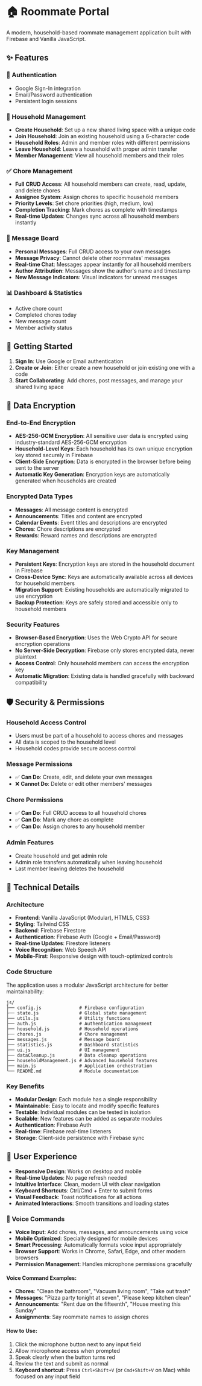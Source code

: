 # 🏠 Roommate Portal

A modern, household-based roommate management application built with Firebase and Vanilla JavaScript.

## ✨ Features

### 🔐 Authentication
- Google Sign-In integration
- Email/Password authentication
- Persistent login sessions

### 🏡 Household Management
- **Create Household**: Set up a new shared living space with a unique code
- **Join Household**: Join an existing household using a 6-character code
- **Household Roles**: Admin and member roles with different permissions
- **Leave Household**: Leave a household with proper admin transfer
- **Member Management**: View all household members and their roles

### ✅ Chore Management
- **Full CRUD Access**: All household members can create, read, update, and delete chores
- **Assignee System**: Assign chores to specific household members
- **Priority Levels**: Set chore priorities (high, medium, low)
- **Completion Tracking**: Mark chores as complete with timestamps
- **Real-time Updates**: Changes sync across all household members instantly

### 💬 Message Board
- **Personal Messages**: Full CRUD access to your own messages
- **Message Privacy**: Cannot delete other roommates' messages
- **Real-time Chat**: Messages appear instantly for all household members
- **Author Attribution**: Messages show the author's name and timestamp
- **New Message Indicators**: Visual indicators for unread messages

### 📊 Dashboard & Statistics
- Active chore count
- Completed chores today
- New message count
- Member activity status

## 🚀 Getting Started

1. **Sign In**: Use Google or Email authentication
2. **Create or Join**: Either create a new household or join existing one with a code
3. **Start Collaborating**: Add chores, post messages, and manage your shared living space

## 🔐 Data Encryption

### End-to-End Encryption
- **AES-256-GCM Encryption**: All sensitive user data is encrypted using industry-standard AES-256-GCM encryption
- **Household-Level Keys**: Each household has its own unique encryption key stored securely in Firebase
- **Client-Side Encryption**: Data is encrypted in the browser before being sent to the server
- **Automatic Key Generation**: Encryption keys are automatically generated when households are created

### Encrypted Data Types
- **Messages**: All message content is encrypted
- **Announcements**: Titles and content are encrypted
- **Calendar Events**: Event titles and descriptions are encrypted
- **Chores**: Chore descriptions are encrypted
- **Rewards**: Reward names and descriptions are encrypted

### Key Management
- **Persistent Keys**: Encryption keys are stored in the household document in Firebase
- **Cross-Device Sync**: Keys are automatically available across all devices for household members
- **Migration Support**: Existing households are automatically migrated to use encryption
- **Backup Protection**: Keys are safely stored and accessible only to household members

### Security Features
- **Browser-Based Encryption**: Uses the Web Crypto API for secure encryption operations
- **No Server-Side Decryption**: Firebase only stores encrypted data, never plaintext
- **Access Control**: Only household members can access the encryption key
- **Automatic Migration**: Existing data is handled gracefully with backward compatibility

## 🛡️ Security & Permissions

### Household Access Control
- Users must be part of a household to access chores and messages
- All data is scoped to the household level
- Household codes provide secure access control

### Message Permissions
- ✅ **Can Do**: Create, edit, and delete your own messages
- ❌ **Cannot Do**: Delete or edit other members' messages

### Chore Permissions
- ✅ **Can Do**: Full CRUD access to all household chores
- ✅ **Can Do**: Mark any chore as complete
- ✅ **Can Do**: Assign chores to any household member

### Admin Features
- Create household and get admin role
- Admin role transfers automatically when leaving household
- Last member leaving deletes the household

## 🔧 Technical Details

### Architecture
- **Frontend**: Vanilla JavaScript (Modular), HTML5, CSS3
- **Styling**: Tailwind CSS
- **Backend**: Firebase Firestore
- **Authentication**: Firebase Auth (Google + Email/Password)
- **Real-time Updates**: Firestore listeners
- **Voice Recognition**: Web Speech API
- **Mobile-First**: Responsive design with touch-optimized controls

### Code Structure
The application uses a modular JavaScript architecture for better maintainability:

```
js/
├── config.js              # Firebase configuration
├── state.js               # Global state management  
├── utils.js               # Utility functions
├── auth.js                # Authentication management
├── household.js           # Household operations
├── chores.js              # Chore management
├── messages.js            # Message board
├── statistics.js          # Dashboard statistics
├── ui.js                  # UI management
├── dataCleanup.js         # Data cleanup operations
├── householdManagement.js # Advanced household features
├── main.js                # Application orchestration
└── README.md              # Module documentation
```

### Key Benefits
- **Modular Design**: Each module has a single responsibility
- **Maintainable**: Easy to locate and modify specific features
- **Testable**: Individual modules can be tested in isolation
- **Scalable**: New features can be added as separate modules
- **Authentication**: Firebase Auth
- **Real-time**: Firebase real-time listeners
- **Storage**: Client-side persistence with Firebase sync

## 🌟 User Experience

- **Responsive Design**: Works on desktop and mobile
- **Real-time Updates**: No page refresh needed
- **Intuitive Interface**: Clean, modern UI with clear navigation
- **Keyboard Shortcuts**: Ctrl/Cmd + Enter to submit forms
- **Visual Feedback**: Toast notifications for all actions
- **Animated Interactions**: Smooth transitions and loading states

### 🎤 Voice Commands
- **Voice Input**: Add chores, messages, and announcements using voice
- **Mobile Optimized**: Specially designed for mobile devices
- **Smart Processing**: Automatically formats voice input appropriately
- **Browser Support**: Works in Chrome, Safari, Edge, and other modern browsers
- **Permission Management**: Handles microphone permissions gracefully

#### Voice Command Examples:
- **Chores**: "Clean the bathroom", "Vacuum living room", "Take out trash"
- **Messages**: "Pizza party tonight at seven", "Please keep kitchen clean"
- **Announcements**: "Rent due on the fifteenth", "House meeting this Sunday"
- **Assignments**: Say roommate names to assign chores

#### How to Use:
1. Click the microphone button next to any input field
2. Allow microphone access when prompted
3. Speak clearly when the button turns red
4. Review the text and submit as normal
5. **Keyboard shortcut**: Press `Ctrl+Shift+V` (or `Cmd+Shift+V` on Mac) while focused on any input field